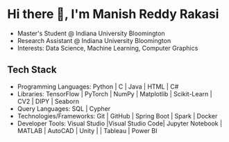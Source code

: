 # Hi there 👋, I'm Manish Reddy Rakasi

- Master's Student @ Indiana University Bloomington
- Research Assistant @ Indiana University Bloomington
- Interests: Data Science, Machine Learning, Computer Graphics

## Tech Stack
- Programming Languages: Python | C | Java | HTML | C#
- Libraries: TensorFlow | PyTorch | NumPy | Matplotlib | Scikit-Learn | CV2 | DIPY | Seaborn
- Query Languages: SQL | Cypher
- Technologies/Frameworks: Git | GitHub | Spring Boot | Spark | Docker
- Developer Tools: Visual Studio |Visual Studio Code| Jupyter Notebook | MATLAB | AutoCAD | Unity | | Tableau | Power BI

<!--
**ManishReddyR/ManishReddyR** is a ✨ _special_ ✨ repository because its `README.md` (this file) appears on your GitHub profile.

Here are some ideas to get you started:

- 🔭 I’m currently working on ...
- 🌱 I’m currently learning ...
- 👯 I’m looking to collaborate on ...
- 🤔 I’m looking for help with ...
- 💬 Ask me about ...
- 📫 How to reach me: ...
- 😄 Pronouns: ...
- ⚡ Fun fact: ...
-->
